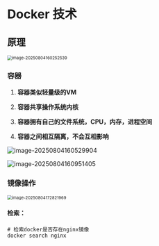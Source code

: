 # Docker 技术

## 原理

<img src="C:\Users\10424\AppData\Roaming\Typora\typora-user-images\image-20250804160252539.png" alt="image-20250804160252539" style="zoom:67%;" />



### 容器

1. **容器类似轻量级的VM**

2. **容器共享操作系统内核**

3. **容器拥有自己的文件系统，CPU，内存，进程空间**

4. **容器之间相互隔离，不会互相影响**



![image-20250804160529904](C:\Users\10424\AppData\Roaming\Typora\typora-user-images\image-20250804160529904.png)

![image-20250804160951405](C:\Users\10424\AppData\Roaming\Typora\typora-user-images\image-20250804160951405.png)

### 镜像操作

<img src="C:\Users\10424\AppData\Roaming\Typora\typora-user-images\image-20250804172821969.png" alt="image-20250804172821969" style="zoom:67%;" />

#### 检索：

```shell
# 检索docker是否存在nginx镜像
docker search nginx
```

